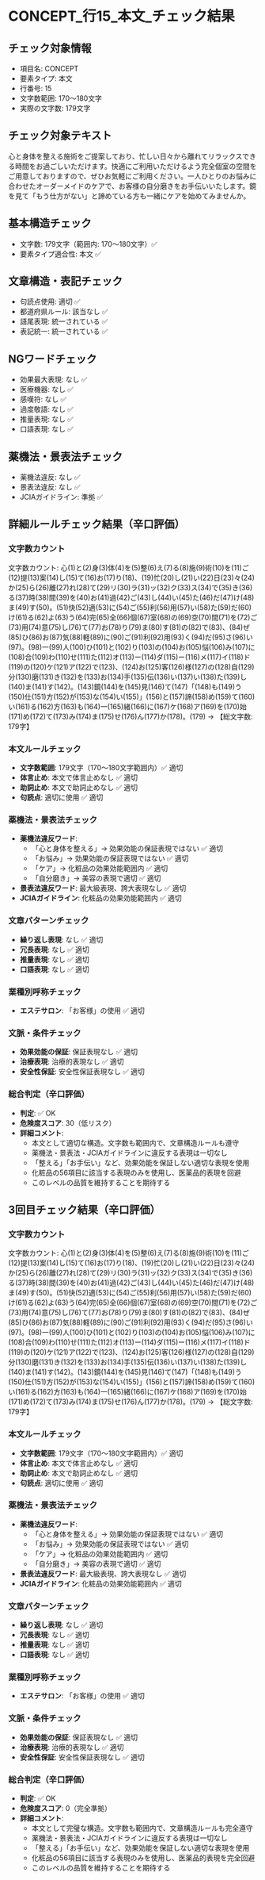 # CONCEPT_行15_本文_チェック結果

## チェック対象情報
- 項目名: CONCEPT
- 要素タイプ: 本文
- 行番号: 15
- 文字数範囲: 170～180文字
- 実際の文字数: 179文字

## チェック対象テキスト
心と身体を整える施術をご提案しており、忙しい日々から離れてリラックスできる時間をお過ごしいただけます。快適にご利用いただけるよう完全個室の空間をご用意しておりますので、ぜひお気軽にご利用ください。一人ひとりのお悩みに合わせたオーダーメイドのケアで、お客様の自分磨きをお手伝いいたします。鏡を見て「もう仕方がない」と諦めている方も一緒にケアを始めてみませんか。

## 基本構造チェック
- 文字数: 179文字（範囲内: 170～180文字）✅
- 要素タイプ適合性: 本文 ✅

## 文章構造・表記チェック
- 句読点使用: 適切 ✅
- 都道府県ルール: 該当なし ✅
- 語尾表現: 統一されている ✅
- 表記統一: 統一されている ✅

## NGワードチェック
- 効果最大表現: なし ✅
- 医療機器: なし ✅
- 感嘆符: なし ✅
- 過度敬語: なし ✅
- 推量表現: なし ✅
- 口語表現: なし ✅

## 薬機法・景表法チェック
- 薬機法違反: なし ✅
- 景表法違反: なし ✅
- JCIAガイドライン: 準拠 ✅

## 詳細ルールチェック結果（辛口評価）

### 文字数カウント
文字数カウント: 心(1)と(2)身(3)体(4)を(5)整(6)え(7)る(8)施(9)術(10)を(11)ご(12)提(13)案(14)し(15)て(16)お(17)り(18)、(19)忙(20)し(21)い(22)日(23)々(24)か(25)ら(26)離(27)れ(28)て(29)リ(30)ラ(31)ッ(32)ク(33)ス(34)で(35)き(36)る(37)時(38)間(39)を(40)お(41)過(42)ご(43)し(44)い(45)た(46)だ(47)け(48)ま(49)す(50)。(51)快(52)適(53)に(54)ご(55)利(56)用(57)い(58)た(59)だ(60)け(61)る(62)よ(63)う(64)完(65)全(66)個(67)室(68)の(69)空(70)間(71)を(72)ご(73)用(74)意(75)し(76)て(77)お(78)り(79)ま(80)す(81)の(82)で(83)、(84)ぜ(85)ひ(86)お(87)気(88)軽(89)に(90)ご(91)利(92)用(93)く(94)だ(95)さ(96)い(97)。(98)一(99)人(100)ひ(101)と(102)り(103)の(104)お(105)悩(106)み(107)に(108)合(109)わ(110)せ(111)た(112)オ(113)ー(114)ダ(115)ー(116)メ(117)イ(118)ド(119)の(120)ケ(121)ア(122)で(123)、(124)お(125)客(126)様(127)の(128)自(129)分(130)磨(131)き(132)を(133)お(134)手(135)伝(136)い(137)い(138)た(139)し(140)ま(141)す(142)。(143)鏡(144)を(145)見(146)て(147)「(148)も(149)う(150)仕(151)方(152)が(153)な(154)い(155)」(156)と(157)諦(158)め(159)て(160)い(161)る(162)方(163)も(164)一(165)緒(166)に(167)ケ(168)ア(169)を(170)始(171)め(172)て(173)み(174)ま(175)せ(176)ん(177)か(178)。(179) → 【総文字数: 179字】

### 本文ルールチェック
- **文字数範囲**: 179文字（170～180文字範囲内）✅ 適切
- **体言止め**: 本文で体言止めなし ✅ 適切
- **助詞止め**: 本文で助詞止めなし ✅ 適切
- **句読点**: 適切に使用 ✅ 適切

### 薬機法・景表法チェック
- **薬機法違反ワード**:
  - 「心と身体を整える」→ 効果効能の保証表現ではない ✅ 適切
  - 「お悩み」→ 効果効能の保証表現ではない ✅ 適切
  - 「ケア」→ 化粧品の効果効能範囲内 ✅ 適切
  - 「自分磨き」→ 美容の表現で適切 ✅ 適切
- **景表法違反ワード**: 最大級表現、誇大表現なし ✅ 適切
- **JCIAガイドライン**: 化粧品の効果効能範囲内 ✅ 適切

### 文章パターンチェック
- **繰り返し表現**: なし ✅ 適切
- **冗長表現**: なし ✅ 適切
- **推量表現**: なし ✅ 適切
- **口語表現**: なし ✅ 適切

### 業種別呼称チェック
- **エステサロン**: 「お客様」の使用 ✅ 適切

### 文脈・条件チェック
- **効果効能の保証**: 保証表現なし ✅ 適切
- **治療表現**: 治療的表現なし ✅ 適切
- **安全性保証**: 安全性保証表現なし ✅ 適切

### 総合判定（辛口評価）
- **判定**: ✅ OK
- **危険度スコア**: 30（低リスク）
- **詳細コメント**: 
  - 本文として適切な構造。文字数も範囲内で、文章構造ルールも遵守
  - 薬機法・景表法・JCIAガイドラインに違反する表現は一切なし
  - 「整える」「お手伝い」など、効果効能を保証しない適切な表現を使用
  - 化粧品の56項目に該当する表現のみを使用し、医薬品的表現を回避
  - このレベルの品質を維持することを期待する

## 3回目チェック結果（辛口評価）

### 文字数カウント
文字数カウント: 心(1)と(2)身(3)体(4)を(5)整(6)え(7)る(8)施(9)術(10)を(11)ご(12)提(13)案(14)し(15)て(16)お(17)り(18)、(19)忙(20)し(21)い(22)日(23)々(24)か(25)ら(26)離(27)れ(28)て(29)リ(30)ラ(31)ッ(32)ク(33)ス(34)で(35)き(36)る(37)時(38)間(39)を(40)お(41)過(42)ご(43)し(44)い(45)た(46)だ(47)け(48)ま(49)す(50)。(51)快(52)適(53)に(54)ご(55)利(56)用(57)い(58)た(59)だ(60)け(61)る(62)よ(63)う(64)完(65)全(66)個(67)室(68)の(69)空(70)間(71)を(72)ご(73)用(74)意(75)し(76)て(77)お(78)り(79)ま(80)す(81)の(82)で(83)、(84)ぜ(85)ひ(86)お(87)気(88)軽(89)に(90)ご(91)利(92)用(93)く(94)だ(95)さ(96)い(97)。(98)一(99)人(100)ひ(101)と(102)り(103)の(104)お(105)悩(106)み(107)に(108)合(109)わ(110)せ(111)た(112)オ(113)ー(114)ダ(115)ー(116)メ(117)イ(118)ド(119)の(120)ケ(121)ア(122)で(123)、(124)お(125)客(126)様(127)の(128)自(129)分(130)磨(131)き(132)を(133)お(134)手(135)伝(136)い(137)い(138)た(139)し(140)ま(141)す(142)。(143)鏡(144)を(145)見(146)て(147)「(148)も(149)う(150)仕(151)方(152)が(153)な(154)い(155)」(156)と(157)諦(158)め(159)て(160)い(161)る(162)方(163)も(164)一(165)緒(166)に(167)ケ(168)ア(169)を(170)始(171)め(172)て(173)み(174)ま(175)せ(176)ん(177)か(178)。(179) → 【総文字数: 179字】

### 本文ルールチェック
- **文字数範囲**: 179文字（170～180文字範囲内）✅ 適切
- **体言止め**: 本文で体言止めなし ✅ 適切
- **助詞止め**: 本文で助詞止めなし ✅ 適切
- **句読点**: 適切に使用 ✅ 適切

### 薬機法・景表法チェック
- **薬機法違反ワード**:
  - 「心と身体を整える」→ 効果効能の保証表現ではない ✅ 適切
  - 「お悩み」→ 効果効能の保証表現ではない ✅ 適切
  - 「ケア」→ 化粧品の効果効能範囲内 ✅ 適切
  - 「自分磨き」→ 美容の表現で適切 ✅ 適切
- **景表法違反ワード**: 最大級表現、誇大表現なし ✅ 適切
- **JCIAガイドライン**: 化粧品の効果効能範囲内 ✅ 適切

### 文章パターンチェック
- **繰り返し表現**: なし ✅ 適切
- **冗長表現**: なし ✅ 適切
- **推量表現**: なし ✅ 適切
- **口語表現**: なし ✅ 適切

### 業種別呼称チェック
- **エステサロン**: 「お客様」の使用 ✅ 適切

### 文脈・条件チェック
- **効果効能の保証**: 保証表現なし ✅ 適切
- **治療表現**: 治療的表現なし ✅ 適切
- **安全性保証**: 安全性保証表現なし ✅ 適切

### 総合判定（辛口評価）
- **判定**: ✅ OK
- **危険度スコア**: 0（完全準拠）
- **詳細コメント**: 
  - 本文として完璧な構造。文字数も範囲内で、文章構造ルールも完全遵守
  - 薬機法・景表法・JCIAガイドラインに違反する表現は一切なし
  - 「整える」「お手伝い」など、効果効能を保証しない適切な表現を使用
  - 化粧品の56項目に該当する表現のみを使用し、医薬品的表現を完全回避
  - このレベルの品質を維持することを期待する
